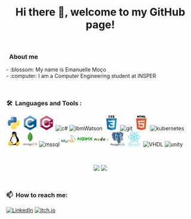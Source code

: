 <h1 align="center">Hi there 👋, welcome to my GitHub page! </h1>
<br>

  <div>
  <h3 align="left">&nbsp;&nbsp;About&nbsp;me&nbsp; </h3>
</div>
<div>
<p align="left">
- 	:blossom: My name is Emanuelle Moço <br>
- :computer: I am a Computer Engineering student at INSPER
 </p>
</div>

<br>
  <div>
<h3 align="left">🛠&nbsp;&nbsp;Languages and Tools : </h3>
</div>
<div>
    <p align="left"> 
    <img src="https://raw.githubusercontent.com/devicons/devicon/master/icons/python/python-original.svg" alt="python" width="40" height="40"/> </a> 
    <img src="https://raw.githubusercontent.com/devicons/devicon/master/icons/c/c-original.svg" alt="c" width="40" height="40"/> </a> 
    <img src="https://raw.githubusercontent.com/devicons/devicon/master/icons/cplusplus/cplusplus-original.svg" alt="cplusplus" width="40" height="40"/> </a> 
    <img src="https://cdn-icons-png.flaticon.com/512/6132/6132221.png" alt="c#" width="40" height="40"/> </a> 
    <img src="https://img2.gratispng.com/20180821/eec/kisspng-schild-vorsicht-dachlawinen-b-25-xh-15-mm-kunststo-digital-switchboard-speech-recognition-technolog-5b7c6e23de06f9.1765385715348813159094.jpg" alt="ibmWatson" width="40" height="40"/> </a>     
    <img src="https://raw.githubusercontent.com/devicons/devicon/master/icons/css3/css3-original-wordmark.svg" alt="css3" width="40" height="40"/> </a> 
    <img src="https://www.vectorlogo.zone/logos/git-scm/git-scm-icon.svg" alt="git" width="40" height="40"/> </a> 
    <img src="https://raw.githubusercontent.com/devicons/devicon/master/icons/html5/html5-original-wordmark.svg" alt="html5" width="40" height="40"/> </a> 
    <img src="https://www.vectorlogo.zone/logos/kubernetes/kubernetes-icon.svg" alt="kubernetes" width="40" height="40"/> </a> 
    <img src="https://raw.githubusercontent.com/devicons/devicon/master/icons/linux/linux-original.svg" alt="linux" width="40" height="40"/> </a> 
    <img src="https://raw.githubusercontent.com/devicons/devicon/master/icons/mongodb/mongodb-original-wordmark.svg" alt="mongodb" width="40" height="40"/> </a> 
    <img src="https://www.svgrepo.com/show/303229/microsoft-sql-server-logo.svg" alt="mssql" width="40" height="40"/> </a> 
    <img src="https://raw.githubusercontent.com/devicons/devicon/master/icons/mysql/mysql-original-wordmark.svg" alt="mysql" width="40" height="40"/> </a> 
    <img src="https://raw.githubusercontent.com/devicons/devicon/master/icons/nginx/nginx-original.svg" alt="nginx" width="40" height="40"/> </a> 
    <img src="https://raw.githubusercontent.com/devicons/devicon/master/icons/nodejs/nodejs-original-wordmark.svg" alt="nodejs" width="40" height="40"/> </a> 
    <img src="https://raw.githubusercontent.com/devicons/devicon/master/icons/postgresql/postgresql-original-wordmark.svg" alt="postgresql" width="40" height="40"/> </a> 
    <img src="https://raw.githubusercontent.com/devicons/devicon/master/icons/react/react-original-wordmark.svg" alt="react" width="40" height="40"/> </a>     
    <img src="https://cdn.icon-icons.com/icons2/2148/PNG/512/vhdl_icon_131901.png" alt="VHDL" width="40" height="40"/> </a> 
    <img src="https://cdn.icon-icons.com/icons2/2389/PNG/512/unity_logo_icon_144772.png" alt="unity" width="40" height="40"/> </a>  
  </details>
</div>

<br>



  <div><p align="center"> 
  <img height="160em"   align="center" src="https://github-readme-stats.vercel.app/api?username=emanuellemoco&show_icons=true&theme=highcontrast&include_all_commits=true&count_private=true">
  <img height="160em" align="center" src="https://github-readme-stats.vercel.app/api/top-langs/?username=emanuellemoco&&layout=compact&hide=shell&theme=highcontrast"> </p>
  </div>
  
 <br>
 
   <div>
<h3 align="left">📫&nbsp;&nbsp;How to reach me: </h3>
</div>
<div>
<p align="left">
<p><a href="https://www.linkedin.com/in/emanuellemoco/" target="_blank"><img alt="LinkedIn" src="https://img.shields.io/badge/LinkedIn-0077B5?style=for-the-badge&logo=linkedin&logoColor=white" /></a> <a href="https://emanuellemoco.itch.io/" target="_blank"><img alt="itch.io" src="https://img.shields.io/badge/Itch.io-FA5C5C?style=for-the-badge&logo=itch.io&logoColor=white" /></a>
</p>
 
</div>


<!--
**emanuellemoco/emanuellemoco** is a ✨ _special_ ✨ repository because its `README.md` (this file) appears on your GitHub profile.

Here are some ideas to get you started:

- 🔭 I’m currently working on ...
- 🌱 I’m currently learning ...
- 👯 I’m looking to collaborate on ...
- 🤔 I’m looking for help with ...
- 💬 Ask me about ...
- 📫 How to reach me: ...
- 😄 Pronouns: ...
- ⚡ Fun fact: ...
-->
